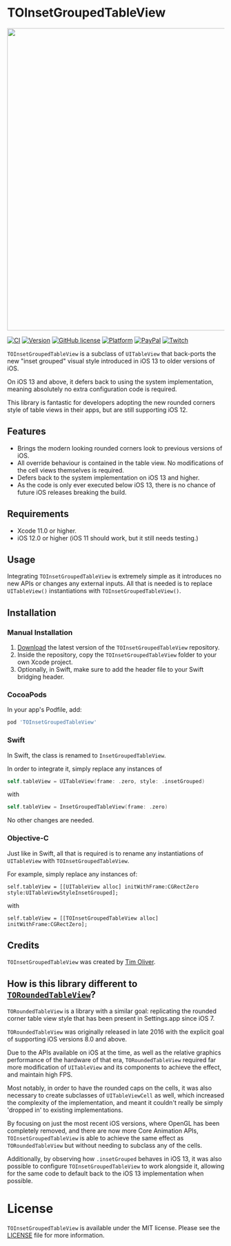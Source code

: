 # TOInsetGroupedTableView

<p align="center">
<img src="https://raw.githubusercontent.com/TimOliver/TOInsetGroupedTableView/master/screenshot.jpg" width ="700" />
</p>

[![CI](https://github.com/TimOliver/TOInsetGroupedTableView/workflows/CI/badge.svg)](https://github.com/TimOliver/TOInsetGroupedTableView/actions?query=workflow%3ACI)
[![Version](https://img.shields.io/cocoapods/v/TOInsetGroupedTableView.svg?style=flat)](http://cocoadocs.org/docsets/TOInsetGroupedTableView)
[![GitHub license](https://img.shields.io/badge/license-MIT-blue.svg)](https://raw.githubusercontent.com/TimOliver/TOInsetGroupedTableView/master/LICENSE)
[![Platform](https://img.shields.io/cocoapods/p/TORoundedButton.svg?style=flat)](http://cocoadocs.org/docsets/TOInsetGroupedTableView)
[![PayPal](https://img.shields.io/badge/paypal-donate-blue.svg)](https://www.paypal.com/cgi-bin/webscr?cmd=_s-xclick&hosted_button_id=M4RKULAVKV7K8)
[![Twitch](https://img.shields.io/badge/twitch-timXD-6441a5.svg)](http://twitch.tv/timXD)

`TOInsetGroupedTableView` is a subclass of `UITableView` that back-ports the new "inset grouped" visual style introduced in iOS 13 to older versions of iOS. 

On iOS 13 and above, it defers back to using the system implementation, meaning absolutely no extra configuration code is required.

This library is fantastic for developers adopting the new rounded corners style of table views in their apps, but are still supporting iOS 12.

## Features
* Brings the modern looking rounded corners look to previous versions of iOS.
* All override behaviour is contained in the table view. No modifications of the cell views themselves is required.
* Defers back to the system implementation on iOS 13 and higher.
* As the code is only ever executed below iOS 13, there is no chance of future iOS releases breaking the build.

## Requirements
* Xcode 11.0 or higher.
* iOS 12.0 or higher (iOS 11 should work, but it still needs testing.)

## Usage

Integrating `TOInsetGroupedTableView` is extremely simple as it introduces no new APIs or changes any external inputs. All that is needed is to replace `UITableView()` instantiations with `TOInsetGroupedTableView()`.

## Installation

### Manual Installation

1. [Download](https://github.com/TimOliver/TOInsetGroupedTableView/archive/master.zip) the latest version of the `TOInsetGroupedTableView` repository.
2. Inside the repository, copy the `TOInsetGroupedTableView` folder to your own Xcode project.
3. Optionally, in Swift, make sure to add the header file to your Swift bridging header.

### CocoaPods

In your app's Podfile, add:

```ruby
pod 'TOInsetGroupedTableView'
```


### Swift

In Swift, the class is renamed to `InsetGroupedTableView`.

In order to integrate it, simply replace any instances of

```swift
self.tableView = UITableView(frame: .zero, style: .insetGrouped)
```

with

```swift
self.tableView = InsetGroupedTableView(frame: .zero)
``` 
 
 No other changes are needed.
 
### Objective-C
 
 Just like in Swift, all that is required is to rename any instantiations of `UITableView` with `TOInsetGroupedTableView`.
 
 For example, simply replace any instances of:
 
 ```objc
 self.tableView = [[UITableView alloc] initWithFrame:CGRectZero style:UITableViewStyleInsetGrouped];
```

with

```objc
self.tableView = [[TOInsetGroupedTableView alloc] initWithFrame:CGRectZero];
```

## Credits

`TOInsetGroupedTableView` was created by [Tim Oliver](http://twitter.com/TimOliverAU).


## How is this library different to [`TORoundedTableView`](https://github.com/TimOliver/TORoundedTableView)?

`TORoundedTableView` is a library with a similar goal: replicating the rounded corner table view style that has been present in Settings.app since iOS 7.

`TORoundedTableView` was originally released in late 2016 with the explicit goal of supporting iOS versions 8.0 and above.

Due to the APIs available on iOS at the time, as well as the relative graphics performance of the hardware of that era, `TORoundedTableView` required far more modification of `UITableView` and its components to achieve the effect, and maintain high FPS.

Most notably, in order to have the rounded caps on the cells, it was also necessary to create subclasses of `UITableViewCell` as well, which increased the complexity of the implementation, and meant it couldn't really be simply 'dropped in' to existing implementations.

By focusing on just the most recent iOS versions, where OpenGL has been completely removed, and there are now more Core Animation APIs, `TOInsetGroupedTableView` is able to achieve the same effect as `TORoundedTableView` but without needing to subclass any of the cells.

Additionally, by observing how `.insetGrouped` behaves in iOS 13, it was also possible to configure `TOInsetGroupedTableView` to work alongside it, allowing for the same code to default back to the iOS 13 implementation when possible.

# License

`TOInsetGroupedTableView` is available under the MIT license. Please see the [LICENSE](LICENSE) file for more information.
